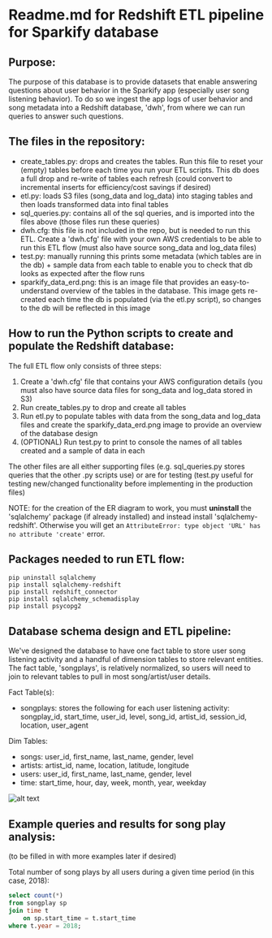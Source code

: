 # Readme.md for Redshift ETL pipeline for Sparkify database

## Purpose:
The purpose of this database is to provide datasets that enable answering questions about user behavior in the Sparkify app (especially user song 
listening behavior). To do so we ingest the app logs of user behavior and song metadata into a Redshift database, 'dwh', from where we can run
queries to answer such questions.

## The files in the repository:
* create_tables.py: drops and creates the tables. Run this file to reset your (empty) tables before each time you run your ETL scripts. This db does a full drop and re-write of tables each refresh (could convert to incremental inserts for efficiency/cost savings if desired)
* etl.py: loads S3 files (song_data and log_data) into staging tables and then loads transformed data into final tables
* sql_queries.py: contains all of the sql queries, and is imported into the files above (those files run these queries)
* dwh.cfg: this file is not included in the repo, but is needed to run this ETL. Create a 'dwh.cfg' file with your own AWS credentials to be able to run this ETL flow (must also have source song_data and log_data files)
* test.py: manually running this prints some metadata (which tables are in the db) + sample data from each table to enable you to check that db looks as expected after the flow runs
* sparkify_data_erd.png: this is an image file that provides an easy-to-understand overview of the tables in the database. This image gets re-created each time the db is populated (via the etl.py script), so changes to the db will be reflected in this image


## How to run the Python scripts to create and populate the Redshift database:
The full ETL flow only consists of three steps:
1. Create a 'dwh.cfg' file that contains your AWS configuration details (you must also have source data files for song_data and log_data stored in S3)
2. Run create_tables.py to drop and create all tables
3. Run etl.py to populate tables with data from the song_data and log_data files and create the sparkify_data_erd.png image to provide an overview of the database design
4. (OPTIONAL) Run test.py to print to console the names of all tables created and a sample of data in each

The other files are all either supporting files (e.g. sql_queries.py stores queries that the other .py scripts use) or are for testing (test.py useful for testing new/changed functionality before implementing in the production files)

NOTE: for the creation of the ER diagram to work, you must **uninstall** the 'sqlalchemy' package (if already installed) and instead install 'sqlalchemy-redshift'. Otherwise you will get an `AttributeError: type object 'URL' has no attribute 'create'` error.

## Packages needed to run ETL flow:
```
pip uninstall sqlalchemy
pip install sqlalchemy-redshift
pip install redshift_connector
pip install sqlalchemy_schemadisplay
pip install psycopg2
```

## Database schema design and ETL pipeline:
We've designed the database to have one fact table to store user song listening activity and a handful of dimension tables to store relevant entities. The fact table, 'songplays', is relatively normalized, so users will need to join to relevant tables to pull in most song/artist/user details.

Fact Table(s):
* songplays: stores the following for each user listening activity: songplay_id, start_time, user_id, level, song_id, artist_id, session_id, location, user_agent

Dim Tables:
* songs: user_id, first_name, last_name, gender, level
* artists: artist_id, name, location, latitude, longitude
* users: user_id, first_name, last_name, gender, level
* time: start_time, hour, day, week, month, year, weekday

![alt text](https://github.com/mimoyer21/udacity-sparkifydb-redshift/blob/main/sparkify_data_erd.png?raw=true) 

## Example queries and results for song play analysis:
(to be filled in with more examples later if desired)

Total number of song plays by all users during a given time period (in this case, 2018):
```sql
select count(*) 
from songplay sp 
join time t 
    on sp.start_time = t.start_time 
where t.year = 2018;
```
